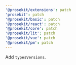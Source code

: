```yaml
---
'@prosekit/extensions': patch
'prosekit': patch
'@prosekit/basic': patch
'@prosekit/react': patch
'@prosekit/core': patch
'@prosekit/lit': patch
'@prosekit/vue': patch
'@prosekit/pm': patch
---
```


Add `typesVersions`.
